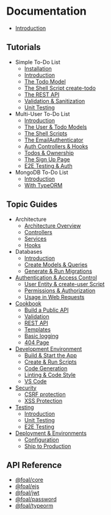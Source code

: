 # Documentation

* [Introduction](./README.md)

## Tutorials

* Simple To-Do List
  * [Installation](./tutorials/simple-todo-list/1-installation.md)
  * [Introduction](./tutorials/simple-todo-list/2-introduction.md)
  * [The Todo Model](./tutorials/simple-todo-list/3-the-todo-model.md)
  * [The Shell Script create-todo](./tutorials/simple-todo-list/4-the-shell-script-create-todo.md)
  * [The REST API](./tutorials/simple-todo-list/5-the-rest-api.md)
  * [Validation & Sanitization](./tutorials/simple-todo-list/6-validation-and-sanitization.md)
  * [Unit Testing](./tutorials/simple-todo-list/7-unit-testing.md)
* Multi-User To-Do List
  * [Introduction](./tutorials/multi-user-todo-list/1-Introduction.md)
  * [The User & Todo Models](./tutorials/multi-user-todo-list/2-the-user-and-todo-models.md)
  * [The Shell Scripts](./tutorials/multi-user-todo-list/3-the-shell-scripts.md)
  * [The EmailAuthenticator](./tutorials/multi-user-todo-list/4-the-emailauthenticator.md)
  * [Auth Controllers & Hooks](./tutorials/multi-user-todo-list/5-auth-controllers-and-hooks.md)
  * [Todos & Ownership](./tutorials/multi-user-todo-list/6-todos-and-ownership.md)
  * [The Sign Up Page](./tutorials/multi-user-todo-list/7-the-signup-page.md)
  * [E2E Testing & Auth](./tutorials/multi-user-todo-list/8-e2e-testing-and-authentication.md)
* MongoDB To-Do List
  * [Introduction](./tutorials/mongodb-todo-list/1-introduction.md)
  * [With TypeORM](./tutorials/mongodb-todo-list/2-with-typeorm.md)

## Topic Guides

* Architecture
  * [Architecture Overview](./architecture/architecture-overview.md)
  * [Controllers](./architecture/controllers.md)
  * [Services](./architecture/services.md)
  * [Hooks](./architecture/hooks.md)
* Databases
  * [Introduction](./databases/introduction.md)
  * [Create Models & Queries](./databases/create-models-and-queries.md)
  * [Generate & Run Migrations](./databases/generate-and-run-migrations.md)
* [Authentication & Access Control](./authentication-and-access-control/SUMMARY.md)
  * [User Entity & create-user Script](./authentication-and-access-control/user-entity.md)
  * [Permissions & Authorization](./authentication-and-access-control/permissions-and-authorization.md)
  * [Usage in Web Requests](./authentication-and-access-control/usage-in-web-requests.md)
* [Cookbook](./cookbook/validation.md)
  * [Build a Public API](./cookbook/build-a-public-api.md)
  * [Validation](./cookbook/validation.md)
  * [REST API](./cookbook/rest-api.md)
  * [Templates](./cookbook/template-engine.md)
  * [Basic logging](./cookbook/basic-logging.md)
  * [404 Page](./cookbook/404-page.md)
* [Development Environment](./development-environment/build-and-start-the-app.md)
  * [Build & Start the App](./development-environment/build-and-start-the-app.md)
  * [Create & Run Scripts](./development-environment/create-and-run-scripts.md)
  * [Code Generation](./development-environment/code-generation.md)
  * [Linting & Code Style](./development-environment/linting-and-code-style.md)
  * [VS Code](./development-environment/vscode.md)
* [Security](./security/csrf-protection.md)
  * [CSRF protection](./security/csrf-protection.md)
  * [XSS Protection](./security/xss-protection.md)
* [Testing](./testing/introduction.md)
  * [Introduction](./testing/introduction.md)
  * [Unit Testing](./testing/unit-testing.md)
  * [E2E Testing](./testing/e2e-testing.md)
* [Deployment & Environments](./deployment-and-environments/configuration.md)
  * [Configuration](./deployment-and-environments/configuration.md)
  * [Ship to Production](./deployment-and-environments/ship-to-production.md)<!-- * [Serverless Framework](./fundamentals/serverless.md) -->

## API Reference

* [@foal/core](./api/core/api/index.md)
* [@foal/ejs](./api/ejs/api/index.md)
* [@foal/jwt](./api/jwt/api/index.md)
* [@foal/password](./api/password/api/index.md)
* [@foal/typeorm](./api/typeorm/api/index.md)
